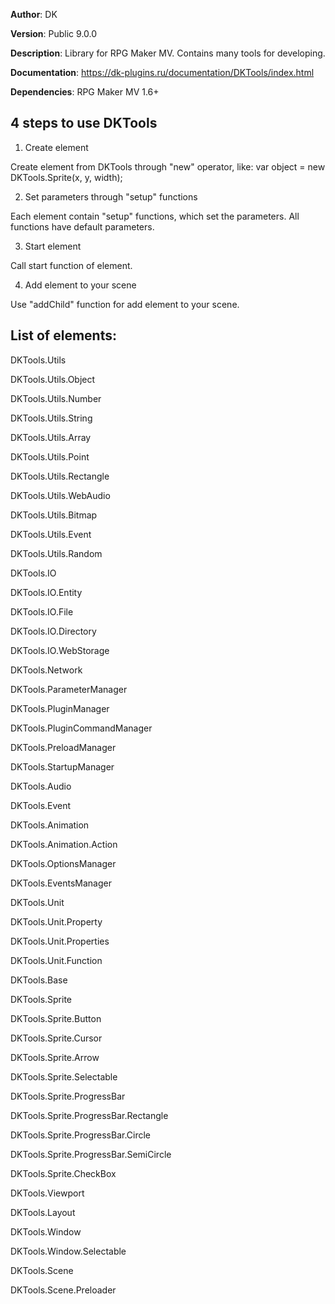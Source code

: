 **Author**: DK

**Version**: Public 9.0.0
 
**Description**: Library for RPG Maker MV. Contains many tools for developing.

**Documentation**: https://dk-plugins.ru/documentation/DKTools/index.html

**Dependencies**: RPG Maker MV 1.6+
 
## **4 steps to use DKTools**
1. Create element

Create element from DKTools through "new" operator, like: var object = new DKTools.Sprite(x, y, width);
 
2. Set parameters through "setup" functions

Each element contain "setup" functions, which set the parameters. All functions have default parameters.
 
3. Start element

Call start function of element.
 
4. Add element to your scene

Use "addChild" function for add element to your scene.
 
## **List of elements:**
DKTools.Utils

DKTools.Utils.Object

DKTools.Utils.Number

DKTools.Utils.String

DKTools.Utils.Array

DKTools.Utils.Point

DKTools.Utils.Rectangle

DKTools.Utils.WebAudio

DKTools.Utils.Bitmap

DKTools.Utils.Event

DKTools.Utils.Random

DKTools.IO

DKTools.IO.Entity

DKTools.IO.File

DKTools.IO.Directory

DKTools.IO.WebStorage

DKTools.Network

DKTools.ParameterManager

DKTools.PluginManager

DKTools.PluginCommandManager

DKTools.PreloadManager

DKTools.StartupManager

DKTools.Audio

DKTools.Event

DKTools.Animation

DKTools.Animation.Action

DKTools.OptionsManager

DKTools.EventsManager

DKTools.Unit

DKTools.Unit.Property

DKTools.Unit.Properties

DKTools.Unit.Function

DKTools.Base

DKTools.Sprite

DKTools.Sprite.Button

DKTools.Sprite.Cursor

DKTools.Sprite.Arrow

DKTools.Sprite.Selectable

DKTools.Sprite.ProgressBar

DKTools.Sprite.ProgressBar.Rectangle

DKTools.Sprite.ProgressBar.Circle

DKTools.Sprite.ProgressBar.SemiCircle

DKTools.Sprite.CheckBox

DKTools.Viewport

DKTools.Layout

DKTools.Window

DKTools.Window.Selectable

DKTools.Scene

DKTools.Scene.Preloader